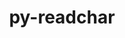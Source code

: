 ---
title: "py-readchar"
layout: cache
categories: [package, v0.20.3]
meta: {"versions": ["4.0.5"], "compilers": ["gcc@=11.4.0"], "oss": ["ubuntu22.04"], "platforms": ["linux"], "targets": ["x86_64_v3"], "stacks": ["ml-linux-x86_64-cpu", "ml-linux-x86_64-cuda", "root"], "num_specs": 1, "num_specs_by_stack": {"ml-linux-x86_64-cuda": 1, "root": 1, "ml-linux-x86_64-cpu": 1}}
spec_details: [{"hash": "b4sahvf3day2onwyewuctbuhr332fpcn", "compiler": "gcc@=11.4.0", "versions": ["4.0.5"], "os": "ubuntu22.04", "platform": "linux", "target": "x86_64_v3", "variants": ["build_system=python_pip"], "stacks": ["ml-linux-x86_64-cuda", "root", "ml-linux-x86_64-cpu"], "size": "-", "tarball": "https://binaries.spack.io/releases/v0.20.3/build_cache/linux-ubuntu22.04-x86_64_v3/gcc-11.4.0/py-readchar-4.0.5/linux-ubuntu22.04-x86_64_v3-gcc-11.4.0-py-readchar-4.0.5-b4sahvf3day2onwyewuctbuhr332fpcn.spack"}]
---